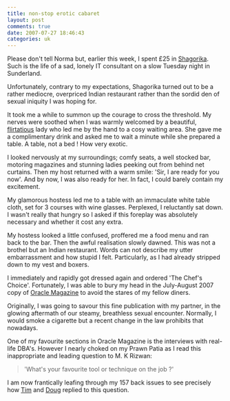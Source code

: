 ```yaml
---
title: non-stop erotic cabaret
layout: post
comments: true
date: 2007-07-27 18:46:43
categories: uk
---
```

Please don't tell Norma but, earlier this week, I spent &pound;25 in
[Shagorika](http://www.thefoodplace.co.uk/restaurants/32254/Shagorika+Restaurant+in+Sunderland/).
Such is the life of a sad, lonely IT consultant on a slow Tuesday
night in Sunderland.

Unfortunately, contrary to my expectations, Shagorika turned out to be
a rather mediocre, overpriced Indian restaurant rather than the sordid
den of sexual iniquity I was hoping for.

It took me a while to summon up the courage to cross the threshold. My
nerves were soothed when I was warmly welcomed by a beautiful,
[flirtatious](http://www.nbrightside.com/blog/2007/02/07/a-night-of-outrageous-flirting-in-copenhagen/)
lady who led me by the hand to a cosy waiting area. She gave me a
complimentary drink and asked me to wait a minute while she prepared a
table. A table, not a bed ! How very exotic.

I looked nervously at my surroundings; comfy seats, a well stocked
bar, motoring magazines and stunning ladies peeking out from behind
net curtains. Then my host returned with a warm smile: 'Sir, I are
ready for you now'. And by now, I was also ready for her. In fact, I
could barely contain my excitement.

My glamorous hostess led me to a table with an immaculate white table
cloth, set for 3 courses with wine glasses. Perplexed, I reluctantly
sat down. I wasn't really that hungry so I asked if this foreplay was
absolutely necessary and whether it cost any extra.

My hostess looked a little confused, proffered me a food menu and ran
back to the bar. Then the awful realisation slowly dawned. This was
not a brothel but an Indian restaurant. Words can not describe my
utter embarrassment and how stupid I felt. Particularly, as I had
already stripped down to my vest and boxers.

I immediately and rapidly got dressed again and ordered 'The Chef's
Choice'. Fortunately, I was able to bury my head in the July-August
2007 copy of
[Oracle Magazine](http://www.oracle.com/technology/oramag/oracle/07-jul/index.html)
to avoid the stares of my fellow diners.

Originally, I was going to savour this fine publication with my
partner, in the glowing aftermath of our steamy, breathless sexual
encounter.  Normally, I would smoke a cigarette but a recent change in
the law prohibits that nowadays.

One of my favourite sections in Oracle Magazine is the interviews with
real-life DBA's. However I nearly choked on my Prawn Patia as I read
this inappropriate and leading question to M. K Rizwan:

> 'What's your favourite tool or technique on the job ?'

I am now frantically leafing through my 157 back issues to see
precisely how [Tim](http://www.oracle-base.com/blog/) and
[Doug](http://oracledoug.com/serendipity/) replied to this question.
